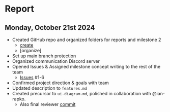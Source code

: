 # Report

## Monday, October 21st 2024
- Created GitHub repo and organized folders for reports and milestone 2
  - [create](https://github.com/kitanome/course-dependency-chart/commit/80b794b4a5f37f94069bf0383485e444598055b6)
  - [organize]
- Set up main branch protection
- Organized communication Discord server
- Opened Issues & Assigned milestone concept writing to the rest of the team
  - [Issues](https://github.com/kitanome/course-dependency-chart/issues/1#issue-2603598551) #1-6
- Confirmed project direction & goals with team
- Updated description to ```features.md```
- Created precursor to ```ui-diagram.md```, polished in collaboration with @ian-rapko.
  - Also final reviewer [commit](https://github.com/kitanome/course-dependency-chart/commit/9f23e880f5a203d112d1d2985f04038c439823b3)
